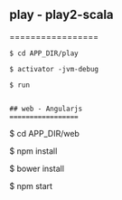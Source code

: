 ## play - play2-scala
=================
```
$ cd APP_DIR/play

$ activator -jvm-debug

$ run 


## web - Angularjs
=================
```
$ cd APP_DIR/web

$ npm install

$ bower install

$ npm start
```




